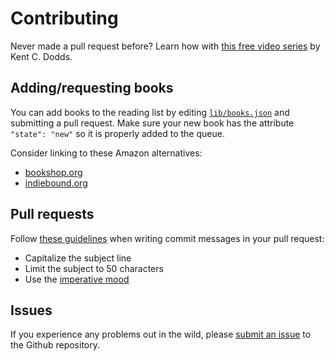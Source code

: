 # Contributing

Never made a pull request before? Learn how with [this free video series](https://kcd.im/pull-request) by Kent C. Dodds.

## Adding/requesting books

You can add books to the reading list by editing [`lib/books.json`](./lib/books.json) and submitting a pull request. Make sure your new book has the attribute `"state": "new"` so it is properly added to the queue.

Consider linking to these Amazon alternatives:

- [bookshop.org](https://bookshop.org/)
- [indiebound.org](https://www.indiebound.org/)

## Pull requests

Follow [these guidelines](https://chris.beams.io/posts/git-commit/) when writing commit messages in your pull request:

- Capitalize the subject line
- Limit the subject to 50 characters
- Use the [imperative mood](https://chris.beams.io/posts/git-commit/#imperative)

## Issues

If you experience any problems out in the wild, please [submit an issue](https://github.com/mgmarlow/tech-book-club/issues) to the Github repository.
